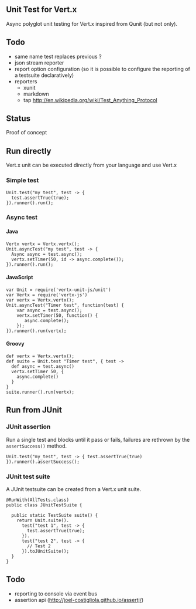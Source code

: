 ## Unit Test for Vert.x

Async polyglot unit testing for Vert.x inspired from Qunit (but not only).

## Todo

- same name test replaces previous ?
- json stream reporter
- report option configuration (so it is possible to configure the reporting of a testsuite declaratively)
- reporters
    - xunit
    - markdown
    - tap http://en.wikipedia.org/wiki/Test_Anything_Protocol

## Status

Proof of concept

## Run directly

Vert.x unit can be executed directly from your language and use Vert.x

### Simple test

~~~
Unit.test("my test", test -> {
  test.assertTrue(true);
}).runner().run();
~~~

### Async test

#### Java

~~~
Vertx vertx = Vertx.vertx();
Unit.asyncTest("my test", test -> {
  Async async = test.async();
  vertx.setTimer(50, id -> async.complete());
}).runner().run();
~~~

#### JavaScript

~~~
var Unit = require('vertx-unit-js/unit')
var Vertx = require('vertx-js')
var vertx = Vertx.vertx();
Unit.asyncTest("Timer test", function(test) {
    var async = test.async();
    vertx.setTimer(50, function() {
       async.complete();
    });
}).runner().run(vertx);
~~~

#### Groovy

~~~
def vertx = Vertx.vertx();
def suite = Unit.test "Timer test", { test ->
  def async = test.async()
  vertx.setTimer 50, {
    async.complete()
  }
}
suite.runner().run(vertx);
~~~

## Run from JUnit

### JUnit assertion

Run a single test and blocks until it pass or fails, failures are rethrown by the `assertSuccess()` method.

~~~
Unit.test("my_test", test -> { test.assertTrue(true) }).runner().assertSuccess();
~~~


### JUnit test suite

A JUnit testsuite can be created from a Vert.x unit suite.

~~~
@RunWith(AllTests.class)
public class JUnitTestSuite {

  public static TestSuite suite() {
    return Unit.suite().
      test("test 1", test -> {
        test.assertTrue(true);
      }).
      test("test 2", test -> {
        // Test 2
      }).toJUnitSuite();
  }
}
~~~

## Todo

- reporting to console via event bus
- assertion api (http://joel-costigliola.github.io/assertj/)
